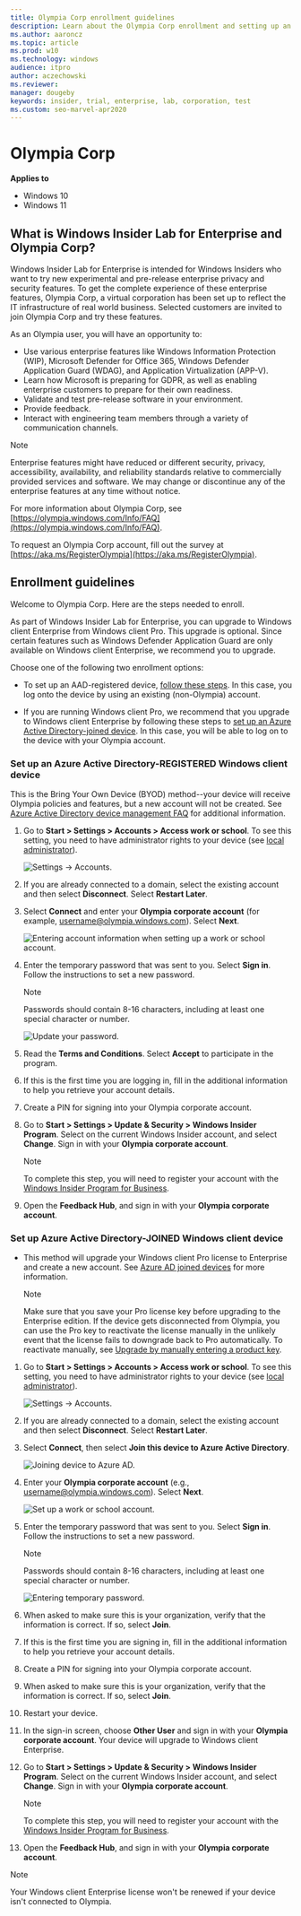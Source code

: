 ```yaml
---
title: Olympia Corp enrollment guidelines
description: Learn about the Olympia Corp enrollment and setting up an Azure Active Directory-REGISTERED Windows client device or an Azure Active Directory-JOINED Windows client device.
ms.author: aaroncz
ms.topic: article
ms.prod: w10
ms.technology: windows
audience: itpro
author: aczechowski
ms.reviewer: 
manager: dougeby
keywords: insider, trial, enterprise, lab, corporation, test
ms.custom: seo-marvel-apr2020
---
```


# Olympia Corp

**Applies to**

- Windows 10
- Windows 11

## What is Windows Insider Lab for Enterprise and Olympia Corp?

Windows Insider Lab for Enterprise is intended for Windows Insiders who want to try new experimental and pre-release enterprise privacy and security features. To get the complete experience of these enterprise features, Olympia Corp, a virtual corporation has been set up to reflect the IT infrastructure of real world business. Selected customers are invited to join Olympia Corp and try these features.

As an Olympia user, you will have an opportunity to: 

- Use various enterprise features like Windows Information Protection (WIP), Microsoft Defender for Office 365, Windows Defender Application Guard (WDAG), and Application Virtualization (APP-V).
- Learn how Microsoft is preparing for GDPR, as well as enabling enterprise customers to prepare for their own readiness.
- Validate and test pre-release software in your environment.
- Provide feedback.
- Interact with engineering team members through a variety of communication channels.

>[!Note]
>Enterprise features might have reduced or different security, privacy, accessibility, availability, and reliability standards relative to commercially provided services and software. We may change or discontinue any of the enterprise features at any time without notice.

For more information about Olympia Corp, see [https://olympia.windows.com/Info/FAQ](https://olympia.windows.com/Info/FAQ).

To request an Olympia Corp account, fill out the survey at [https://aka.ms/RegisterOlympia](https://aka.ms/RegisterOlympia).

## Enrollment guidelines

Welcome to Olympia Corp. Here are the steps needed to enroll.

As part of Windows Insider Lab for Enterprise, you can upgrade to Windows client Enterprise from Windows client Pro. This upgrade is optional. Since certain features such as Windows Defender Application Guard are only available on Windows client Enterprise, we recommend you to upgrade.

Choose one of the following two enrollment options:

- To set up an AAD-registered device, [follow these steps](#enrollment-keep-current-edition). In this case, you log onto the device by using an existing (non-Olympia) account.

- If you are running Windows client Pro, we recommend that you upgrade to Windows client Enterprise by following these steps to  [set up an Azure Active Directory-joined device](#enrollment-upgrade-to-enterprise). In this case, you will be able to log on to the device with your Olympia account.

<a id="enrollment-keep-current-edition"></a>

### Set up an Azure Active Directory-REGISTERED Windows client device

This is the Bring Your Own Device (BYOD) method--your device will receive Olympia policies and features, but a new account will not be created. See [Azure Active Directory device management FAQ](/azure/active-directory/devices/faq) for additional information.

1. Go to **Start > Settings > Accounts > Access work or school**. To see this setting, you need to have administrator rights to your device (see [local administrator](https://support.microsoft.com/windows/create-a-local-user-or-administrator-account-in-windows-20de74e0-ac7f-3502-a866-32915af2a34d)).

    ![Settings -> Accounts.](images/1-1.png)

2. If you are already connected to a domain, select the existing account and then select **Disconnect**. Select **Restart Later**.

3. Select **Connect** and enter your **Olympia corporate account** (for example, username@olympia.windows.com). Select **Next**.

    ![Entering account information when setting up a work or school account.](images/1-3.png)

4. Enter the temporary password that was sent to you. Select **Sign in**. Follow the instructions to set a new password.

    > [!NOTE]
    > Passwords should contain 8-16 characters, including at least one special character or number.

    ![Update your password.](images/1-4.png)

5. Read the **Terms and Conditions**. Select **Accept** to participate in the program.

6. If this is the first time you are logging in, fill in the additional information to help you retrieve your account details.

7. Create a PIN for signing into your Olympia corporate account.

8. Go to **Start > Settings > Update & Security > Windows Insider Program**. Select on the current Windows Insider account, and select **Change**. Sign in with your **Olympia corporate account**.

    > [!NOTE]
    > To complete this step, you will need to register your account with the [Windows Insider Program for Business](https://insider.windows.com/ForBusiness).

9. Open the **Feedback Hub**, and sign in with your **Olympia corporate account**.

<a id="enrollment-upgrade-to-enterprise"></a>

### Set up Azure Active Directory-JOINED Windows client device

- This method will upgrade your Windows client Pro license to Enterprise and create a new account. See [Azure AD joined devices](/azure/active-directory/devices/concept-azure-ad-join) for more information.

    > [!NOTE]
    > Make sure that you save your Pro license key before upgrading to the Enterprise edition. If the device gets disconnected from Olympia, you can use the Pro key to reactivate the license manually in the unlikely event that the license fails to downgrade back to Pro automatically. To reactivate manually, see [Upgrade by manually entering a product key](../../upgrade/windows-10-edition-upgrades.md#upgrade-by-manually-entering-a-product-key).

1. Go to **Start > Settings > Accounts > Access work or school**. To see this setting, you need to have administrator rights to your device (see [local administrator](https://support.microsoft.com/windows/create-a-local-user-or-administrator-account-in-windows-20de74e0-ac7f-3502-a866-32915af2a34d)).

    ![Settings -> Accounts.](images/1-1.png)

2. If you are already connected to a domain, select the existing account and then select **Disconnect**. Select **Restart Later**.
    
3. Select **Connect**, then select **Join this device to Azure Active Directory**.

    ![Joining device to Azure AD.](images/2-3.png)

4. Enter your **Olympia corporate account** (e.g., username@olympia.windows.com). Select **Next**.

    ![Set up a work or school account.](images/2-4.png)

5. Enter the temporary password that was sent to you. Select **Sign in**. Follow the instructions to set a new password.

    > [!NOTE]
    > Passwords should contain 8-16 characters, including at least one special character or number.

    ![Entering temporary password.](images/2-5.png)

6. When asked to make sure this is your organization, verify that the information is correct. If so, select **Join**.

7. If this is the first time you are signing in, fill in the additional information to help you retrieve your account details.

8. Create a PIN for signing into your Olympia corporate account.

9. When asked to make sure this is your organization, verify that the information is correct. If so, select **Join**.

10. Restart your device.

11. In the sign-in screen, choose **Other User** and sign in with your **Olympia corporate account**. Your device will upgrade to Windows client Enterprise.

12. Go to **Start > Settings > Update & Security > Windows Insider Program**. Select on the current Windows Insider account, and select **Change**. Sign in with your **Olympia corporate account**.

    > [!NOTE]
    > To complete this step, you will need to register your account with the [Windows Insider Program for Business](https://insider.windows.com/ForBusiness).

13. Open the **Feedback Hub**, and sign in with your **Olympia corporate account**.

>[!NOTE]
> Your Windows client Enterprise license won't be renewed if your device isn't connected to Olympia.

